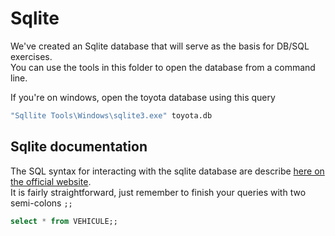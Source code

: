 # Sqlite

We've created an Sqlite database that will serve as the basis for DB/SQL exercises.  
You can use the tools in this folder to open the database from a command line.  

If you're on windows, open the toyota database using this query
```cmd
"Sqllite Tools\Windows\sqlite3.exe" toyota.db
```

## Sqlite documentation

The SQL syntax for interacting with the sqlite database are describe [here on the official website](https://www.sqlite.org/lang.html).  
It is fairly straightforward, just remember to finish your queries with two semi-colons `;;`  

```sql
select * from VEHICULE;;
```

